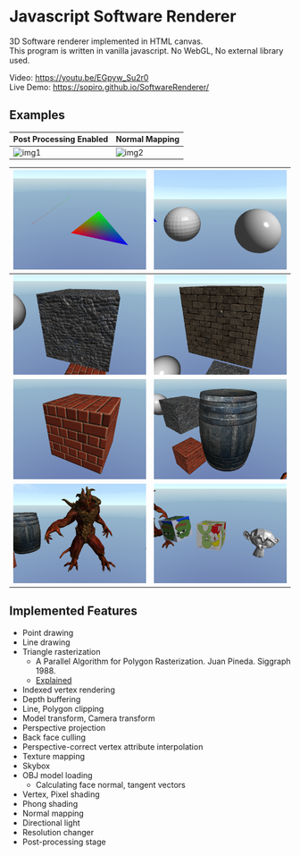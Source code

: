 # Javascript Software Renderer

3D Software renderer implemented in HTML canvas.  
This program is written in vanilla javascript. No WebGL, No external library used.

Video: https://youtu.be/EGpyw_Su2r0  
Live Demo: https://sopiro.github.io/SoftwareRenderer/

## Examples 

|Post Processing Enabled|Normal Mapping|
|--|--|
|![img1](.github/c5ba1f7.gif)|![img2](.github/0b3e605.gif)|

|![img3](.github/1.png)|![img4](.github/2.png)|
|--|--|
|![img5](.github/3.png)|![img6](.github/4.png)|
|![img7](.github/5.png)|![img8](.github/6.png)|
|![img9](.github/7.png)|![img10](.github/8.png)|

## Implemented Features
- Point drawing
- Line drawing
- Triangle rasterization
  - A Parallel Algorithm for Polygon Rasterization. Juan Pineda. Siggraph 1988.
  - [Explained](https://www.scratchapixel.com/lessons/3d-basic-rendering/rasterization-practical-implementation/rasterization-stage)
- Indexed vertex rendering
- Depth buffering
- Line, Polygon clipping
- Model transform, Camera transform
- Perspective projection
- Back face culling
- Perspective-correct vertex attribute interpolation
- Texture mapping
- Skybox
- OBJ model loading
  - Calculating face normal, tangent vectors
- Vertex, Pixel shading
- Phong shading
- Normal mapping
- Directional light
- Resolution changer
- Post-processing stage
